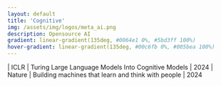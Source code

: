 ```yaml
---
layout: default
title: 'Cognitive'
img: /assets/img/logos/meta_ai.png
description: Opensource AI
gradient: linear-gradient(135deg, #0064e1 0%, #5bd3ff 100%)
hover-gradient: linear-gradient(135deg, #00c6fb 0%, #005bea 100%)
---
```


| ICLR | Turing Large Language Models Into Cognitive Models | 2024 
| Nature | Building machines that learn and think with people | 2024
